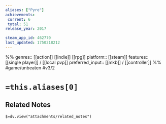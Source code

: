 ```yaml
---
aliases: ["Pyre"]
achievements:
 current: 6
 total: 51
release_year: 2017

steam_app_id: 462770
last_updated: 1750218212
---
```

%%
genres:: [[action]] [[indie]] [[rpg]]
platform:: [[steam]]
features:: [[single player]] / [[local pvp]]
preferred_input:: [[mkb]] / [[controller]]
%%
#game/unbeaten
#v3/2

# `=this.aliases[0]`
## Related Notes
`$=dv.view("attachments/related_notes")`